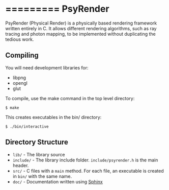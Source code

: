 
=========
PsyRender
=========

PsyRender (Physical Render) is a physically based rendering framework written
entirely in C. It allows different rendering algorithms, such as ray tracing
and photon mapping, to be implemented without duplicating the tedious work.


Compiling
---------

You will need development libraries for:

* libpng
* opengl
* glut

To compile, use the make command in the top level directory:

    $ make

This creates executables in the bin/ directory:

    $ ./bin/interactive


Directory Structure
-------------------

* `lib/` - The library source
* `include/` - The library include folder. `include/psyrender.h` is the main
    header.
* `src/` - C files with a `main` method. For each file, an executable is
    created in `bin/` with the same name.
* `doc/` - Documentation written using [Sphinx](http://sphinx.pocoo.org/)
